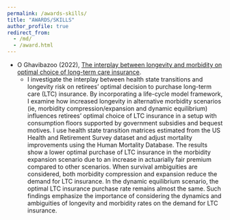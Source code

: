 ```yaml
---
permalink: /awards-skills/
title: "AWARDS/SKILLS"
author_profile: true
redirect_from: 
  - /md/
  - /award.html
---
```


* O Ghavibazoo (2022), [The interplay between longevity and morbidity on optimal choice of long-term care insurance](https://www.zbw.eu/econis-archiv/bitstream/11159/533989/1/EBP089893034_0.pdf).
  * I investigate the interplay between health state transitions and longevity risk on retirees’ optimal decision to purchase long-term care (LTC) insurance. By incorporating a life-cycle model framework, I examine how increased longevity in alternative morbidity scenarios (ie, morbidity compression/expansion and dynamic equilibrium) influences retirees’ optimal choice of LTC insurance in a setup with consumption floors supported by government subsidies and bequest motives. I use health state transition matrices estimated from the US Health and Retirement Survey dataset and adjust mortality improvements using the Human Mortality Database. The results show a lower optimal purchase of LTC insurance in the morbidity expansion scenario due to an increase in actuarially fair premium compared to other scenarios. When survival ambiguities are considered, both morbidity compression and expansion reduce the demand for LTC insurance. In the dynamic equilibrium scenario, the optimal LTC insurance purchase rate remains almost the same. Such findings emphasize the importance of considering the dynamics and ambiguities of longevity and morbidity rates on the demand for LTC insurance.
